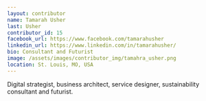 ```yaml
---
layout: contributor
name: Tamarah Usher
last: Usher
contributor_id: 15
facebook_url: https://www.facebook.com/tamarahusher
linkedin_url: https://www.linkedin.com/in/tamarahusher/
bio: Consultant and Futurist
image: /assets/images/contributor_img/tamahra_usher.png
location: St. Louis, MO, USA
---
```


Digital strategist, business architect, service designer, sustainability consultant and futurist.
